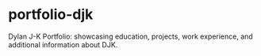 # portfolio-djk
Dylan J-K Portfolio: showcasing education, projects, work experience, and additional information about DJK.
